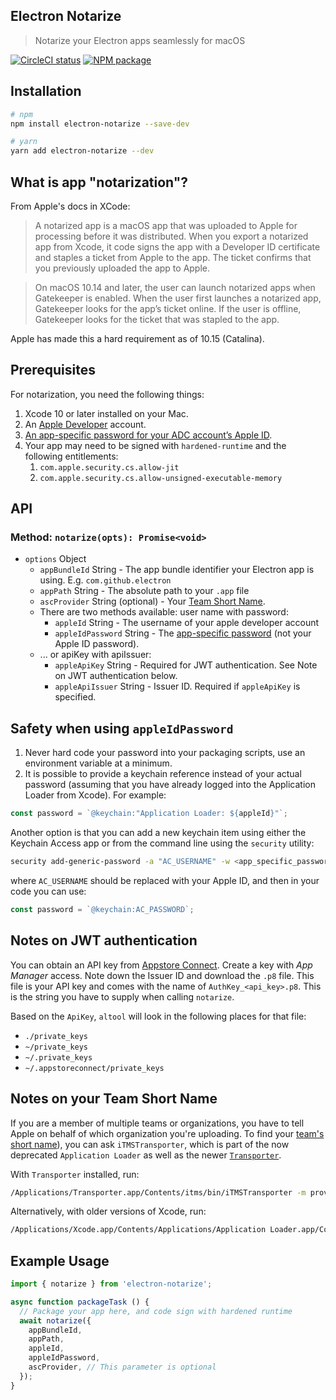 Electron Notarize
-----------

> Notarize your Electron apps seamlessly for macOS

[![CircleCI status](https://circleci.com/gh/electron/electron-notarize.svg?style=svg)](https://circleci.com/gh/electron/electron-notarize)
[![NPM package](https://img.shields.io/npm/v/electron-notarize)](https://npm.im/electron-notarize)

## Installation

```bash
# npm
npm install electron-notarize --save-dev

# yarn
yarn add electron-notarize --dev
```

## What is app "notarization"?

From Apple's docs in XCode:

> A notarized app is a macOS app that was uploaded to Apple for processing before it was distributed. When you export a notarized app from Xcode, it code signs the app with a Developer ID certificate and staples a ticket from Apple to the app. The ticket confirms that you previously uploaded the app to Apple.

> On macOS 10.14 and later, the user can launch notarized apps when Gatekeeper is enabled. When the user first launches a notarized app, Gatekeeper looks for the app’s ticket online. If the user is offline, Gatekeeper looks for the ticket that was stapled to the app.

Apple has made this a hard requirement as of 10.15 (Catalina).

## Prerequisites

For notarization, you need the following things:

1. Xcode 10 or later installed on your Mac.
2. An [Apple Developer](https://developer.apple.com/) account.
3. [An app-specific password for your ADC account’s Apple ID](https://support.apple.com/HT204397).
4. Your app may need to be signed with `hardened-runtime` and the following entitlements:
    1. `com.apple.security.cs.allow-jit`
    2. `com.apple.security.cs.allow-unsigned-executable-memory`

## API

### Method: `notarize(opts): Promise<void>`

* `options` Object
  * `appBundleId` String - The app bundle identifier your Electron app is using.  E.g. `com.github.electron`
  * `appPath` String - The absolute path to your `.app` file
  * `ascProvider` String (optional) - Your [Team Short Name](#notes-on-your-team-short-name). 
  * There are two methods available: user name with password:
    * `appleId` String - The username of your apple developer account
    * `appleIdPassword` String -  The [app-specific password](https://support.apple.com/HT204397) (not your Apple ID password).  
  * ... or apiKey with apiIssuer:
    * `appleApiKey` String - Required for JWT authentication. See Note on JWT authentication below.
    * `appleApiIssuer` String - Issuer ID. Required if `appleApiKey` is specified.

## Safety when using `appleIdPassword`

1. Never hard code your password into your packaging scripts, use an environment
variable at a minimum.
2. It is possible to provide a keychain reference instead of your actual password (assuming that you have already logged into
the Application Loader from Xcode).  For example:

```javascript
const password = `@keychain:"Application Loader: ${appleId}"`;
```

Another option is that you can add a new keychain item using either the Keychain Access app or from the command line using the `security` utility:

```bash
security add-generic-password -a "AC_USERNAME" -w <app_specific_password> -s "AC_PASSWORD"
```
where `AC_USERNAME` should be replaced with your Apple ID, and then in your code you can use:

```javascript
const password = `@keychain:AC_PASSWORD`;
```

## Notes on JWT authentication

You can obtain an API key from [Appstore Connect](https://appstoreconnect.apple.com/access/api). Create a key with _App Manager_ access. Note down the Issuer ID and download the `.p8` file. This file is your API key and comes with the name of `AuthKey_<api_key>.p8`. This is the string you have to supply when calling `notarize`.

Based on the `ApiKey`, `altool` will look in the following places for that file:

* `./private_keys`
* `~/private_keys`
* `~/.private_keys`
* `~/.appstoreconnect/private_keys`

## Notes on your Team Short Name

If you are a member of multiple teams or organizations, you have to tell Apple on behalf of which organization you're uploading. To find your [team's short name](https://forums.developer.apple.com/thread/113798)), you can ask `iTMSTransporter`, which is part of the now deprecated `Application Loader` as well as the newer [`Transporter`](https://apps.apple.com/us/app/transporter/id1450874784?mt=12).

With `Transporter` installed, run:
```sh
/Applications/Transporter.app/Contents/itms/bin/iTMSTransporter -m provider -u APPLE_DEV_ACCOUNT -p APP_PASSWORD
```

Alternatively, with older versions of Xcode, run:
```sh
/Applications/Xcode.app/Contents/Applications/Application Loader.app/Contents/itms/bin/iTMSTransporter -m provider -u APPLE_DEV_ACCOUNT -p APP_PASSWORD
```
## Example Usage

```javascript
import { notarize } from 'electron-notarize';

async function packageTask () {
  // Package your app here, and code sign with hardened runtime
  await notarize({
    appBundleId,
    appPath,
    appleId,
    appleIdPassword,
    ascProvider, // This parameter is optional
  });
}
```
